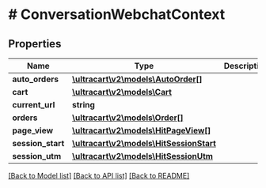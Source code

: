 # # ConversationWebchatContext

## Properties

Name | Type | Description | Notes
------------ | ------------- | ------------- | -------------
**auto_orders** | [**\ultracart\v2\models\AutoOrder[]**](AutoOrder.md) |  | [optional]
**cart** | [**\ultracart\v2\models\Cart**](Cart.md) |  | [optional]
**current_url** | **string** |  | [optional]
**orders** | [**\ultracart\v2\models\Order[]**](Order.md) |  | [optional]
**page_view** | [**\ultracart\v2\models\HitPageView[]**](HitPageView.md) |  | [optional]
**session_start** | [**\ultracart\v2\models\HitSessionStart**](HitSessionStart.md) |  | [optional]
**session_utm** | [**\ultracart\v2\models\HitSessionUtm**](HitSessionUtm.md) |  | [optional]

[[Back to Model list]](../../README.md#models) [[Back to API list]](../../README.md#endpoints) [[Back to README]](../../README.md)
